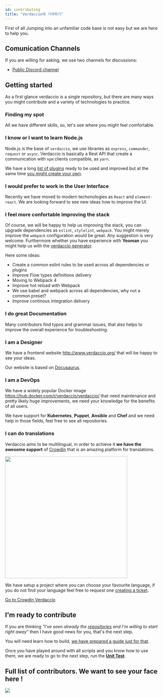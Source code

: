 ```yaml
---
id: contributing
title: "Verdaccio에 기여하기"
---
```

First of all Jumping into an unfamiliar code base is not easy but we are here to help you.

## Comunication Channels

If you are willing for asking, we use two channels for discussions:

* [Public Discord channel](http://chat.verdaccio.org/)

## Getting started

As a first glance verdaccio is a single repository, but there are many ways you might contribute and a variety of technologies to practice.

### Finding my spot

All we have different skills, so, let's see where you might feel comfortable.

### I know or I want to learn Node.js

Node.js is the base of `verdaccio`, we use libraries as `express`, `commander`, `request` or `async`. Verdaccio is basically a Rest API that create a communication with `npm` clients compatible, as `yarn`.

We have a long [list of plugins](plugins.md) ready to be used and improved but at the same time [you might create your own](dev-plugins.md).

### I would prefer to work in the User Interface

Recently we have moved to modern techonologies as `React` and `element-react`. We are looking forward to see new ideas how to improve the UI.

### I feel more confortable improving the stack

Of course, we will be happy to help us improving the stack, you can upgrade dependencies as `eslint`, `stylelint`, `webpack`. You might merely improve the `webpack` configuration would be great. Any suggestion is very welcome. Furthermore whether you have experience with **Yeoman** you might help us with the [verdaccio generator](https://github.com/verdaccio/generator-verdaccio-plugin).

Here some ideas:

* Create a common eslint rules to be used across all dependencies or plugins
* Improve Flow types definitions delivery
* Moving to Webpack 4
* Improve hot reload with Webpack
* We use babel and webpack across all dependencies, why not a common preset?
* Improve continous integration delivery

### I do great Documentation

Many contributors find typos and grammar issues, that also helps to improve the overall experience for troubleshooting.

### I am a Designer

We have a frontend website <http://www.verdaccio.org/> that will be happy to see your ideas.

Our website is based on [Docusaurus](https://docusaurus.io/).

### I am a DevOps

We have a widely popular Docker image <https://hub.docker.com/r/verdaccio/verdaccio/> that need maintenance and pretty likely huge improvements, we need your knowledge for the benefits of all users.

We have support for **Kubernetes**, **Puppet**, **Ansible** and **Chef** and we need help in those fields, feel free to see all repositories.

### I can do translations

Verdaccio aims to be multilingual, in order to achieve it **we have the awesome support** of [Crowdin](https://crowdin.com) that is an amazing platform for translations.

<img src="https://d3n8a8pro7vhmx.cloudfront.net/uridu/pages/144/attachments/original/1485948891/Crowdin.png" width="400px" />

We have setup a project where you can choose your favourite language, if you do not find your language feel free to request one [creating a ticket](https://github.com/verdaccio/verdaccio/issues/new).

[Go to Crowdin Verdaccio](https://crowdin.com/project/verdaccio)

## I'm ready to contribute

If you are thinking *"I've seen already the [repositories](repositories.md) and I'm willing to start right away"* then I have good news for you, that's the next step.

You will need learn how to build, [we have prepared a guide just for that](build.md).

Once you have played around with all scripts and you know how to use them, we are ready to go to the next step, run the [**Unit Test**](test.md).

## Full list of contributors. We want to see your face here !

<a href="graphs/contributors"><img src="https://opencollective.com/verdaccio/contributors.svg?width=890&button=false" /></a>
